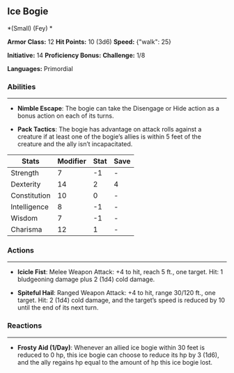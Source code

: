 ## Ice Bogie
*(Small) (Fey) *

**Armor Class:** 12
**Hit Points:** 10 (3d6)
**Speed:** {"walk": 25}

**Initiative:** 14
**Proficiency Bonus:**
**Challenge:** 1/8

**Languages:** Primordial

### Abilities
 --- 
- **Nimble Escape**: The bogie can take the Disengage or Hide action as a bonus action on each of its turns.

- **Pack Tactics**: The bogie has advantage on attack rolls against a creature if at least one of the bogie’s allies is within 5 feet of the creature and the ally isn’t incapacitated.



| Stats | Modifier | Stat | Save
| ---- | ---- | ---- | ---- |
| Strength | 7 | -1 | - |
| Dexterity | 14 | 2 | 4 |
| Constitution | 10 | 0 | - |
| Intelligence | 8 | -1 | - |
| Wisdom | 7 | -1 | - |
| Charisma | 12 | 1 | - |

### Actions
 --- 
- **Icicle Fist**: Melee Weapon Attack: +4 to hit, reach 5 ft., one target. Hit: 1 bludgeoning damage plus 2 (1d4) cold damage.

- **Spiteful Hail**: Ranged Weapon Attack: +4 to hit, range 30/120 ft., one target. Hit: 2 (1d4) cold damage, and the target’s speed is reduced by 10 until the end of its next turn.

### Reactions
 --- 
- **Frosty Aid (1/Day)**: Whenever an allied ice bogie within 30 feet is reduced to 0 hp, this ice bogie can choose to reduce its hp by 3 (1d6), and the ally regains hp equal to the amount of hp this ice bogie lost.

